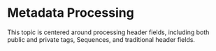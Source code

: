 # Metadata Processing

This topic is centered around processing header fields, including both public and private tags, Sequences, and traditional header fields.
